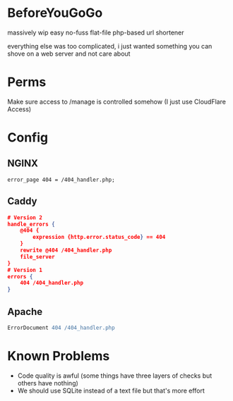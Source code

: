 # BeforeYouGoGo
massively wip easy no-fuss flat-file php-based url shortener

everything else was too complicated, i just wanted something you can shove on a web server and not care about

# Perms
Make sure access to /manage is controlled somehow (I just use CloudFlare Access)


# Config
## NGINX
```nginx
error_page 404 = /404_handler.php;
```
## Caddy
```json
# Version 2
handle_errors {
    @404 {
        expression {http.error.status_code} == 404
    }
    rewrite @404 /404_handler.php
    file_server
}
# Version 1
errors {
    404 /404_handler.php
}
```
## Apache
```apache
ErrorDocument 404 /404_handler.php
```


# Known Problems
- Code quality is awful (some things have three layers of checks but others have nothing)
- We should use SQLite instead of a text file but that's more effort
